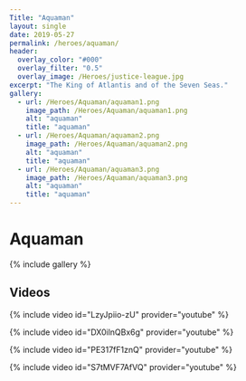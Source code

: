 ```yaml
---
Title: "Aquaman"
layout: single
date: 2019-05-27
permalink: /heroes/aquaman/
header:
  overlay_color: "#000"
  overlay_filter: "0.5"
  overlay_image: /Heroes/justice-league.jpg
excerpt: "The King of Atlantis and of the Seven Seas."
gallery:
  - url: /Heroes/Aquaman/aquaman1.png
    image_path: /Heroes/Aquaman/aquaman1.png
    alt: "aquaman"
    title: "aquaman"
  - url: /Heroes/Aquaman/aquaman2.png
    image_path: /Heroes/Aquaman/aquaman2.png
    alt: "aquaman"
    title: "aquaman"
  - url: /Heroes/Aquaman/aquaman3.png
    image_path: /Heroes/Aquaman/aquaman3.png
    alt: "aquaman"
    title: "aquaman"
---
```


# Aquaman

{% include gallery %}

## Videos

{% include video id="LzyJpiio-zU" provider="youtube" %}

{% include video id="DX0ilnQBx6g" provider="youtube" %}

{% include video id="PE317fF1znQ" provider="youtube" %}

{% include video id="S7tMVF7AfVQ" provider="youtube" %}
